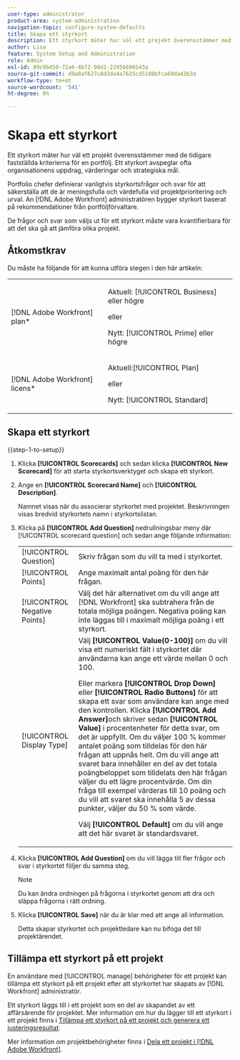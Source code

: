 ```yaml
---
user-type: administrator
product-area: system-administration
navigation-topic: configure-system-defaults
title: Skapa ett styrkort
description: Ett styrkort mäter hur väl ett projekt överensstämmer med de tidigare fastställda kriterierna för en portfölj. Ett styrkort avspeglar ofta en organisations uppdrag, värderingar och strategiska mål. Chefer för Portfolio definierar vanligtvis styrkortsfrågor och svar för att säkerställa att de är meningsfulla och värdefulla vid projektprioritering och urval. An [!DNL Adobe Workfront] administratören bygger styrkort baserat på rekommendationer från portföljförvaltare.
author: Lisa
feature: System Setup and Administration
role: Admin
exl-id: 89c9b450-72a6-4b72-98d1-22956696543a
source-git-commit: d9a8af627c8d3da4a7625cd5180bfca69da43b3d
workflow-type: tm+mt
source-wordcount: '541'
ht-degree: 0%

---
```


# Skapa ett styrkort

<!--Audited: 01/2024-->

<!--DON'T DELETE, DRAFT OR HIDE THIS ARTICLE. IT IS LINKED TO THE PRODUCT, THROUGH THE CONTEXT SENSITIVE HELP LINKS.-->

Ett styrkort mäter hur väl ett projekt överensstämmer med de tidigare fastställda kriterierna för en portfölj. Ett styrkort avspeglar ofta organisationens uppdrag, värderingar och strategiska mål.

Portfolio chefer definierar vanligtvis styrkortsfrågor och svar för att säkerställa att de är meningsfulla och värdefulla vid projektprioritering och urval. An [!DNL Adobe Workfront] administratören bygger styrkort baserat på rekommendationer från portföljförvaltare.

De frågor och svar som väljs ut för ett styrkort måste vara kvantifierbara för att det ska gå att jämföra olika projekt.

## Åtkomstkrav

Du måste ha följande för att kunna utföra stegen i den här artikeln:

<table style="table-layout:auto"> 
 <col> 
 <col> 
 <tbody> 
  <tr> 
   <td role="rowheader">[!DNL Adobe Workfront] plan*</td> 
   <td> <p>Aktuell: [!UICONTROL Business] eller högre</p> 
   eller
   <p>Nytt: [!UICONTROL Prime] eller högre</p>
   </td> 
  </tr> 
  <tr> 
   <td role="rowheader">[!DNL Adobe Workfront] licens*</td> 
   <td><p>Aktuell:[!UICONTROL Plan]</p>
   eller
   <p>Nytt: [!UICONTROL Standard]</p>
   </td> 
  </tr> 
 </tbody> 
</table>

## Skapa ett styrkort

{{step-1-to-setup}}

1. Klicka **[!UICONTROL Scorecards]** och sedan klicka **[!UICONTROL New Scorecard]** för att starta styrkortsverktyget och skapa ett styrkort.

1. Ange en **[!UICONTROL Scorecard Name]** och **[!UICONTROL Description]**.

   Namnet visas när du associerar styrkortet med projektet. Beskrivningen visas bredvid styrkortets namn i styrkortslistan.

1. Klicka på **[!UICONTROL Add Question]** nedrullningsbar meny där [!UICONTROL scorecard question] och sedan ange följande information:

   <table style="table-layout:auto"> 
    <col> 
    <col> 
    <tbody> 
     <tr> 
      <td role="rowheader">[!UICONTROL Question]</td> 
      <td>Skriv frågan som du vill ta med i styrkortet.</td> 
     </tr> 
     <tr> 
      <td role="rowheader">[!UICONTROL Points]</td> 
      <td>Ange maximalt antal poäng för den här frågan.</td> 
     </tr> 
     <tr> 
      <td role="rowheader">[!UICONTROL Negative Points]</td> 
      <td>Välj det här alternativet om du vill ange att [!DNL Workfront] ska subtrahera från de totala möjliga poängen. Negativa poäng kan inte läggas till i maximalt möjliga poäng i ett styrkort.</td> 
     </tr> 
     <tr> 
      <td role="rowheader">[!UICONTROL Display Type]</td> 
      <td>Välj <strong>[!UICONTROL Value(0-100)]</strong> om du vill visa ett numeriskt fält i styrkortet där användarna kan ange ett värde mellan 0 och 100.<p>Eller markera <strong>[!UICONTROL Drop Down]</strong> eller <strong>[!UICONTROL Radio Buttons]</strong> för att skapa ett svar som användare kan ange med den kontrollen. Klicka <strong>[!UICONTROL Add Answer]</strong>och skriver sedan <strong>[!UICONTROL Value]</strong> i procentenheter för detta svar, om det är uppfyllt. Om du väljer 100 % kommer antalet poäng som tilldelas för den här frågan att uppnås helt. Om du vill ange att svaret bara innehåller en del av det totala poängbeloppet som tilldelats den här frågan väljer du ett lägre procentvärde. Om din fråga till exempel värderas till 10 poäng och du vill att svaret ska innehålla 5 av dessa punkter, väljer du 50 % som värde.</p>
      <p>Välj <strong>[!UICONTROL Default]</strong> om du vill ange att det här svaret är standardsvaret.</strong></p>
     </tr> 
    </tbody> 
   </table>

1. Klicka **[!UICONTROL Add Question]** om du vill lägga till fler frågor och svar i styrkortet följer du samma steg.

   >[!NOTE]
   >
   >Du kan ändra ordningen på frågorna i styrkortet genom att dra och släppa frågorna i rätt ordning.

1. Klicka **[!UICONTROL Save]** när du är klar med att ange all information.

   Detta skapar styrkortet och projektledare kan nu bifoga det till projektärendet.

## Tillämpa ett styrkort på ett projekt

En användare med [!UICONTROL manage] behörigheter för ett projekt kan tillämpa ett styrkort på ett projekt efter att styrkortet har skapats av [!DNL Workfront] administratör.

Ett styrkort läggs till i ett projekt som en del av skapandet av ett affärsärende för projektet. Mer information om hur du lägger till ett styrkort i ett projekt finns i [Tillämpa ett styrkort på ett projekt och generera ett justeringsresultat](../../../manage-work/projects/define-a-business-case/apply-scorecard-to-project-to-generate-alignment-score.md).

Mer information om projektbehörigheter finns i [Dela ett projekt i [!DNL Adobe Workfront]](../../../workfront-basics/grant-and-request-access-to-objects/share-a-project.md).

